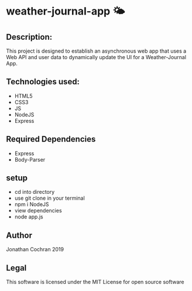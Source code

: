 # weather-journal-app :sun_behind_small_cloud:

## Description:
This project is designed to establish an asynchronous web app that uses a Web API and user data to dynamically update the UI for a Weather-Journal App.

## Technologies used:
- HTML5
- CSS3
- JS
- NodeJS
- Express

## Required Dependencies
- Express
- Body-Parser

## setup
- cd into directory
- use git clone in your terminal
- npm i NodeJS
- view dependencies
- node app.js

## Author
Jonathan Cochran 2019

## Legal
This software is licensed under the MIT License for open source software
